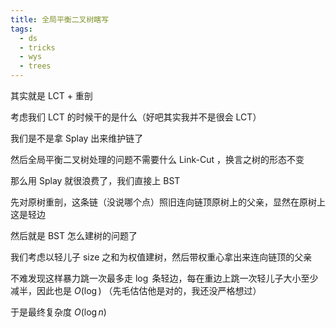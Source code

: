 ```yaml
---
title: 全局平衡二叉树瞎写
tags:
  - ds
  - tricks
  - wys
  - trees
---
```


其实就是 LCT + 重剖

考虑我们 LCT 的时候干的是什么（好吧其实我并不是很会 LCT）

我们是不是拿 Splay 出来维护链了

然后全局平衡二叉树处理的问题不需要什么 Link-Cut ，换言之树的形态不变

那么用 Splay 就很浪费了，我们直接上 BST 

先对原树重剖，这条链（没说哪个点）照旧连向链顶原树上的父亲，显然在原树上这是轻边

然后就是 BST 怎么建树的问题了

我们考虑以轻儿子 size 之和为权值建树，然后带权重心拿出来连向链顶的父亲

不难发现这样暴力跳一次最多走 $\log$ 条轻边，每在重边上跳一次轻儿子大小至少减半，因此也是 $O(\log)$ （先毛估估他是对的，我还没严格想过）

于是最终复杂度 $O(\log n)$

